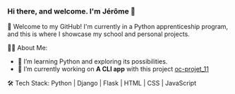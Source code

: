### Hi there, and welcome. I'm Jérôme 👋

🚀 Welcome to my GitHub! I'm currently in a Python apprenticeship program, and this is where I showcase my school and personal projects.

👨‍💻 About Me:
- 🌱 I’m learning Python and exploring its possibilities.
- 🔭 I’m currently working on **A CLI app** with this project [oc-projet_11](https://github.com/GromPras/oc-projet_12)

🛠️ Tech Stack:
Python | Django | Flask | HTML | CSS | JavaScript


<!--
**GromPras/GromPras** is a ✨ _special_ ✨ repository because its `README.md` (this file) appears on your GitHub profile.

Here are some ideas to get you started:

- 🔭 I’m currently working on ...
- 🌱 I’m currently learning ...
- 👯 I’m looking to collaborate on ...
- 🤔 I’m looking for help with ...
- 💬 Ask me about ...
- 📫 How to reach me: ...
- 😄 Pronouns: ...
- ⚡ Fun fact: ...

🔗 Connect with me:
[LinkedIn](Your LinkedIn Profile Link) | [Twitter](Your Twitter Profile Link)

Let's connect and collaborate to create something awesome! 😊

-->
